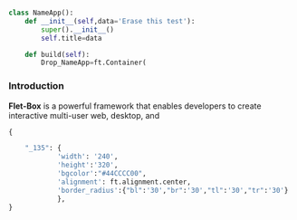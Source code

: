 
```python

class NameApp():
    def __init__(self,data='Erase this test'):
        super().__init__()
        self.title=data

    def build(self):
        Drop_NameApp=ft.Container(

```
### Introduction
**Flet-Box** is a powerful framework that enables developers to create interactive multi-user web, desktop, and

```python
{

    "_135": {
            'width': '240',
            'height':'320',
            'bgcolor':"#44CCCC00",
            'alignment': ft.alignment.center,
            'border_radius':{"bl":'30',"br":'30',"tl":'30',"tr":'30'}
            },
}
```